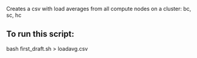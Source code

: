 Creates a csv with load averages from all compute nodes on a cluster: bc, sc, hc

## To run this script:

  bash first_draft.sh > loadavg.csv
